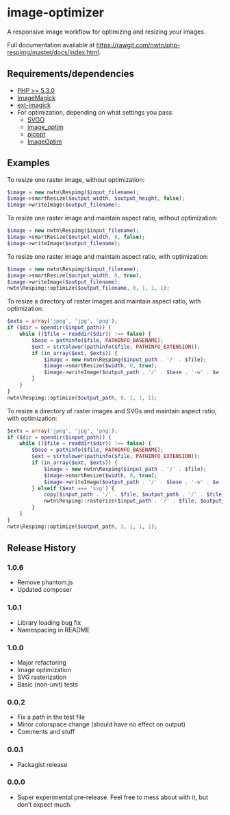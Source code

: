 # image-optimizer

A responsive image workflow for optimizing and resizing your images.

Full documentation available at <https://rawgit.com/nwtn/php-respimg/master/docs/index.html>.

## Requirements/dependencies

* [PHP >= 5.3.0](http://php.net/)
* [ImageMagick](http://imagemagick.org/)
* [ext-imagick](http://php.net/manual/en/book.imagick.php)
* For optimization, depending on what settings you pass:
	* [SVGO](https://github.com/svg/svgo)
	* [image_optim](https://github.com/toy/image_optim)
	* [picopt](https://github.com/ajslater/picopt)
	* [ImageOptim](https://imageoptim.com/)

## Examples

To resize one raster image, without optimization:

```php
$image = new nwtn\Respimg($input_filename);
$image->smartResize($output_width, $output_height, false);
$image->writeImage($output_filename);
```

To resize one raster image and maintain aspect ratio, without optimization:

```php
$image = new nwtn\Respimg($input_filename);
$image->smartResize($output_width, 0, false);
$image->writeImage($output_filename);
```

To resize one raster image and maintain aspect ratio, with optimization:

```php
$image = new nwtn\Respimg($input_filename);
$image->smartResize($output_width, 0, true);
$image->writeImage($output_filename);
nwtn\Respimg::optimize($output_filename, 0, 1, 1, 1);
```

To resize a directory of raster images and maintain aspect ratio, with optimization:

```php
$exts = array('jpeg', 'jpg', 'png');
if ($dir = opendir($input_path)) {
	while (($file = readdir($dir)) !== false) {
		$base = pathinfo($file, PATHINFO_BASENAME);
		$ext = strtolower(pathinfo($file, PATHINFO_EXTENSION));
		if (in_array($ext, $exts)) {
			$image = new nwtn\Respimg($input_path . '/' . $file);
			$image->smartResize($width, 0, true);
			$image->writeImage($output_path . '/' . $base . '-w' . $w . '.' . $ext);
		}
	}
}
nwtn\Respimg::optimize($output_path, 0, 1, 1, 1);
```

To resize a directory of raster images and SVGs and maintain aspect ratio, with optimization:

```php
$exts = array('jpeg', 'jpg', 'png');
if ($dir = opendir($input_path)) {
	while (($file = readdir($dir)) !== false) {
		$base = pathinfo($file, PATHINFO_BASENAME);
		$ext = strtolower(pathinfo($file, PATHINFO_EXTENSION));
		if (in_array($ext, $exts)) {
			$image = new nwtn\Respimg($input_path . '/' . $file);
			$image->smartResize($width, 0, true);
			$image->writeImage($output_path . '/' . $base . '-w' . $w . '.' . $ext);
		} elseif ($ext === 'svg') {
			copy($input_path . '/' . $file, $output_path . '/' . $file);
			nwtn\Respimg::rasterize($input_path . '/' . $file, $output_path . '/', $width, 0);
		}
	}
}
nwtn\Respimg::optimize($output_path, 3, 1, 1, 1);
```

## Release History

### 1.0.6
* Remove phantom.js
* Updated composer

### 1.0.1

* Library loading bug fix
* Namespacing in README

### 1.0.0

* Major refactoring
* Image optimization
* SVG rasterization
* Basic (non-unit) tests

### 0.0.2

* Fix a path in the test file
* Minor colorspace change (should have no effect on output)
* Comments and stuff

### 0.0.1

* Packagist release

### 0.0.0

* Super experimental pre-release. Feel free to mess about with it, but don’t expect much.
